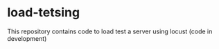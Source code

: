 # load-tetsing
This repository contains  code to load test a server using locust (code in development)
